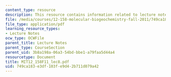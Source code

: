 ```yaml
---
content_type: resource
description: This resource contains information related to lecture notes.
file: /media/courses/12-158-molecular-biogeochemistry-fall-2011/749ca183e3df103fe9d42b711d079a42_MIT12_158F11_lec8.pdf
file_type: application/pdf
learning_resource_types:
- Lecture Notes
ocw_type: OCWFile
parent_title: Lecture Notes
parent_type: CourseSection
parent_uid: 3b8a198a-06a3-54bd-bbe1-a79faa5d44a4
resourcetype: Document
title: MIT12_158F11_lec8.pdf
uid: 749ca183-e3df-103f-e9d4-2b711d079a42
---
```

